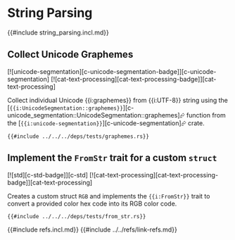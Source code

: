 # String Parsing

{{#include string_parsing.incl.md}}

## Collect Unicode Graphemes

[![unicode-segmentation][c-unicode-segmentation-badge]][c-unicode-segmentation]  [![cat-text-processing][cat-text-processing-badge]][cat-text-processing]

Collect individual Unicode {{i:graphemes}} from {{i:UTF-8}} string using the [`{{i:UnicodeSegmentation::graphemes}}`][c-unicode_segmentation::UnicodeSegmentation::graphemes]⮳ function from the [`{{i:unicode-segmentation}}`][c-unicode-segmentation]⮳ crate.

```rust,editable
{{#include ../../../deps/tests/graphemes.rs}}
```

## Implement the `FromStr` trait for a custom `struct`

[![std][c-std-badge]][c-std]  [![cat-text-processing][cat-text-processing-badge]][cat-text-processing]

Creates a custom struct `RGB` and implements the `{{i:FromStr}}` trait to convert a provided color hex code into its RGB color code.

```rust,editable
{{#include ../../../deps/tests/from_str.rs}}
```

{{#include refs.incl.md}}
{{#include ../../refs/link-refs.md}}

